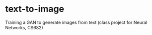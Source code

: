 # text-to-image
Training a GAN to generate images from text (class project for Neural Networks, CS682)

